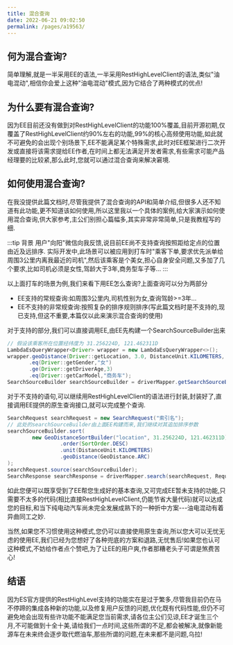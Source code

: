 ```yaml
---
title: 混合查询
date: 2022-06-21 09:02:50
permalink: /pages/a19563/
---
```


## 何为混合查询? 
简单理解,就是一半采用EE的语法,一半采用RestHighLevelClient的语法,类似"油电混动",相信你会爱上这种"油电混动"模式,因为它结合了两种模式的优点!

## 为什么要有混合查询? 
因为EE目前还没有做到对RestHighLevelClient的功能100%覆盖,目前开源初期,仅覆盖了RestHighLevelClient约90%左右的功能,99%的核心高频使用功能,如此就不可避免的会出现个别场景下,EE不能满足某个特殊需求,此时对EE框架进行二次开发或直接将该需求提给EE作者,在时间上都无法满足开发者需求,有些需求可能产品经理要的比较紧,那么此时,您就可以通过混合查询来解决窘境.

## 如何使用混合查询?
在我没提供此篇文档时,尽管我提供了混合查询的API和简单介绍,但很多人还不知道有此功能,更不知道该如何使用,所以这里我以一个具体的案例,给大家演示如何使用混合查询,供大家参考,主公们别担心篇幅多,其实非常非常简单,只是我教程写的细.

:::tip 背景
用户"向阳"微信向我反馈,说目前EE尚不支持查询按照距给定点的位置由近及远排序.
实际开发中,此场景可以被应用到打车时"乘客下单,要求优先派单给周围3公里内离我最近的司机",然后该乘客是个美女,担心自身安全问题,又多加了几个要求,比如司机必须是女性,驾龄大于3年,商务型车子等...
:::

以上面打车的场景为例,我们来看下用EE怎么查询?上面查询可以分为两部分

- EE支持的常规查询:如周围3公里内,司机性别为女,查询驾龄>=3年...
- EE不支持的非常规查询:按照复杂的排序规则排序(写此篇文档时是不支持的,现已支持,但这不重要,本篇仅以此来演示混合查询的使用)

对于支持的部分,我们可以直接调用EE,由EE先构建一个SearchSourceBuilder出来
```java
// 假设该乘客所在位置经纬度为 31.256224D, 121.462311D
LambdaEsQueryWrapper<Driver> wrapper = new LambdaEsQueryWrapper<>();
wrapper.geoDistance(Driver::getLocation, 3.0, DistanceUnit.KILOMETERS, new GeoPoint(31.256224D, 121.462311D))
       .eq(Driver::getGender,"女")
       .ge(Driver::getDriverAge,3)
       .eq(Driver::getCarModel,"商务车");
SearchSourceBuilder searchSourceBuilder = driverMapper.getSearchSourceBuilder(wrapper);
```

对于不支持的语句,可以继续用RestHighLevelClient的语法进行封装,封装好了,直接调用EE提供的原生查询接口,就可以完成整个查询.

```java
SearchRequest searchRequest = new SearchRequest("索引名");
// 此处的searchSourceBuilder由上面EE构建而来,我们继续对其追加排序参数
searchSourceBuilder.sort(
        new GeoDistanceSortBuilder("location", 31.256224D, 121.462311D)
                 .order(SortOrder.DESC)
                 .unit(DistanceUnit.KILOMETERS)
                 .geoDistance(GeoDistance.ARC)
);
searchRequest.source(searchSourceBuilder);
SearchResponse searchResponse = driverMapper.search(searchRequest, RequestOptions.DEFAULT);
```

如此您便可以既享受到了EE帮您生成好的基本查询,又可完成EE暂未支持的功能,只需要不太多的代码(相比直接RestHighLevelClient,仍能节省大量代码)就可以达成您的目标,和当下纯电动汽车尚未完全发展成熟下的一种折中方案---油电混动有着异曲同工之妙.

当然,如果您不习惯使用这种模式,您仍可以直接使用原生查询,所以您大可以无忧无虑的使用EE,我们已经为您想好了各种兜底的方案和退路,无忧售后!如果您也认可这种模式,不妨给作者点个赞吧,为了让EE的用户爽,作者那糟老头子可谓是煞费苦心!

## 结语

因为ES官方提供的RestHighLevel支持的功能实在是过于繁多,尽管我目前仍在马不停蹄的集成各种新的功能,以及修复用户反馈的问题,优化既有代码性能,但仍不可避免地会出现有些许功能不能满足您当前需求,请各位主公们见谅,EE才诞生三个月,不可能做到十全十美,请给我们一点时间,这些所谓的不足,都会被解决,就像新能源车在未来终会逐步取代燃油车,那些所谓的问题,在未来都不是问题,乌拉!

